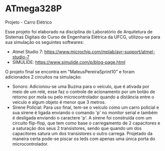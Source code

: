 # ATmega328P
 Projeto - Carro Elétrico

Esse projeto foi elaborado na disciplina do Laboratório de Arquitetura de Sistemas Digitais do Curso de Engenharia Elétrica da UFCG, utilizou-se para sua simulação os seguintes softwares:
   - Atmel Studio 7: https://www.microchip.com/mplab/avr-support/atmel-studio-7
   - SIMULIDE: https://www.simulide.com/p/blog-page.html

O projeto final se encontra em "MateusPereiraSprint10" e foram adicionados 2 circuitos na simulação:
   - Sonoro: Adicionou-se uma Buzina para o veículo, que é ativada por meio de um relé, esse faz o controle de acionamento por um botão de retorno por mola ou pelo microcontrolador quando a distância entre o veículo e algum objeto é menor que 3 metros.
   - Sirene Policial: Para uso final, tem-se o veículo como um carro policial e sua sirene é ligada enviando o comando 'p' no monitor serial e também é desligada enviando o caractere 'p'. A sirene foi construída com um circuito flip-flop, que tem como base o carregamento de 2 capacitores e a saturação dos seus 2 transistores, sendo que quando um dos capacitores satura um dos transistores o outro carrega. Projetado da maneira certa pode-se piscar os leds com apenas uma única porta do microcontrolador.

